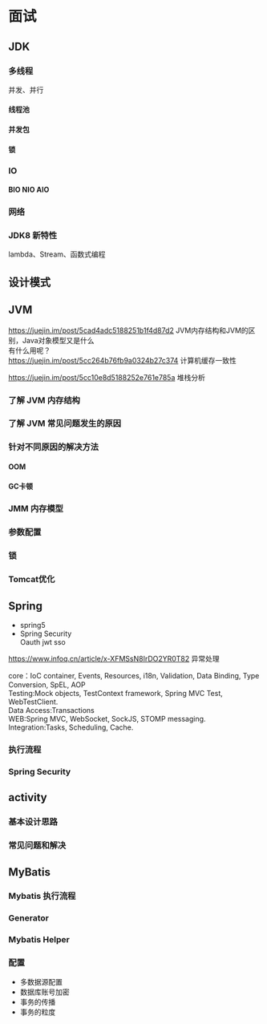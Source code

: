 # 面试

## JDK 

### 多线程

并发、并行

#### 线程池

#### 并发包

#### 锁

### IO 

#### BIO NIO AIO

### 网络

### JDK8 新特性

lambda、Stream、函数式编程  

## 设计模式

## JVM

https://juejin.im/post/5cad4adc5188251b1f4d87d2 JVM内存结构和JVM的区别，Java对象模型又是什么  
有什么用呢？  
https://juejin.im/post/5cc264b76fb9a0324b27c374  计算机缓存一致性

https://juejin.im/post/5cc10e8d5188252e761e785a  堆栈分析

### 了解 JVM 内存结构

### 了解 JVM 常见问题发生的原因

### 针对不同原因的解决方法

#### OOM

#### GC卡顿

### JMM 内存模型

### 参数配置

### 锁

### Tomcat优化

## Spring

- spring5  
- Spring Security  
  Oauth jwt sso  

https://www.infoq.cn/article/x-XFMSsN8IrDO2YR0T82 异常处理  

core：IoC container, Events, Resources, i18n, Validation, Data Binding, Type Conversion, SpEL, AOP  
Testing:Mock objects, TestContext framework, Spring MVC Test, WebTestClient.  
Data Access:Transactions  
WEB:Spring MVC, WebSocket, SockJS, STOMP messaging.  
Integration:Tasks, Scheduling, Cache.  

### 执行流程

### Spring Security

## activity

### 基本设计思路

### 常见问题和解决

## MyBatis

### Mybatis 执行流程

### Generator

### Mybatis Helper

### 配置

- 多数据源配置
- 数据库账号加密
- 事务的传播
- 事务的粒度